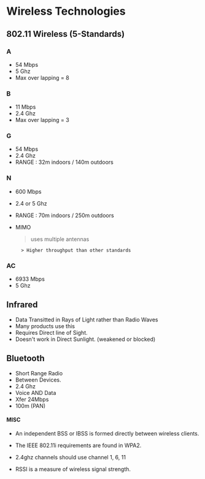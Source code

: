 # Wireless Technologies


## 802.11 Wireless (5-Standards)


### A
- 54 Mbps
- 5 Ghz
- Max over lapping = 8

### B
- 11 Mbps
- 2.4 Ghz
- Max over lapping = 3

### G
- 54 Mbps
- 2.4 Ghz
- RANGE : 32m indoors / 140m outdoors

### N
- 600 Mbps
- 2.4 or 5 Ghz
- RANGE : 70m indoors / 250m outdoors
- MIMO 

    > uses multiple antennas 

        > Higher throughput than other standards

### AC
- 6933 Mbps
- 5 Ghz

## Infrared

- Data Transitted in Rays of Light rather than Radio Waves
- Many products use this
- Requires Direct line of Sight. 
- Doesn't work in Direct Sunlight. (weakened or blocked)

## Bluetooth

- Short Range Radio
- Between Devices.
- 2.4 Ghz
- Voice AND Data
- Xfer 24Mbps 
- 100m (PAN)

#### MISC

- An independent BSS or IBSS is formed directly between wireless clients. 

- The IEEE 802.11i requirements are found in WPA2. 

- 2.4ghz channels should use channel 1, 6, 11

- RSSI is a measure of wireless signal strength. 